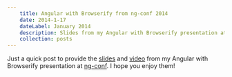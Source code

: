```yaml
---
	title: Angular with Browserify from ng-conf 2014
	date: 2014-1-17
	dateLabel: January 2014
	description: Slides from my Angular with Browserify presentation at ng-conf
	collection: posts
---
```


Just a quick post to provide the [slides](http://bit.ly/ng-browserify) and [video](http://www.youtube.com/watch?v=NTPutZ99XWY) from my Angular with Browserify presentation at [ng-conf](http://ng-conf.org). I hope you enjoy them!
